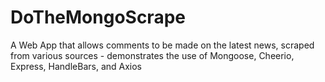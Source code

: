 # DoTheMongoScrape
A Web App that allows comments to be made on the latest news, scraped from various sources - demonstrates the use of Mongoose, Cheerio, Express, HandleBars, and Axios
